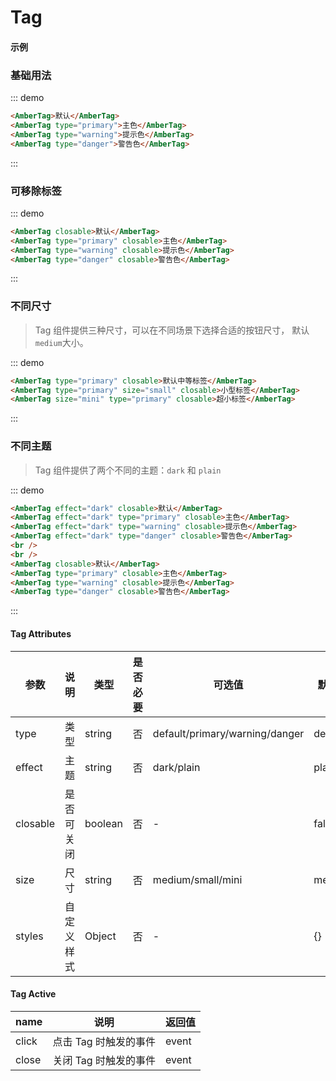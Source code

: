 # Tag 

#### 示例

### 基础用法
::: demo
```html
<AmberTag>默认</AmberTag>
<AmberTag type="primary">主色</AmberTag>
<AmberTag type="warning">提示色</AmberTag>
<AmberTag type="danger">警告色</AmberTag>

```
:::

### 可移除标签
::: demo
```html
<AmberTag closable>默认</AmberTag>
<AmberTag type="primary" closable>主色</AmberTag>
<AmberTag type="warning" closable>提示色</AmberTag>
<AmberTag type="danger" closable>警告色</AmberTag>

```
:::


### 不同尺寸
> Tag 组件提供三种尺寸，可以在不同场景下选择合适的按钮尺寸， 默认`medium`大小。<br />

::: demo
```html
<AmberTag type="primary" closable>默认中等标签</AmberTag>
<AmberTag type="primary" size="small" closable>小型标签</AmberTag>
<AmberTag size="mini" type="primary" closable>超小标签</AmberTag>

```
:::

### 不同主题
> Tag 组件提供了两个不同的主题：`dark` 和 `plain` <br />


::: demo
```html
<AmberTag effect="dark" closable>默认</AmberTag>
<AmberTag effect="dark" type="primary" closable>主色</AmberTag>
<AmberTag effect="dark" type="warning" closable>提示色</AmberTag>
<AmberTag effect="dark" type="danger" closable>警告色</AmberTag>
<br />
<br />
<AmberTag closable>默认</AmberTag>
<AmberTag type="primary" closable>主色</AmberTag>
<AmberTag type="warning" closable>提示色</AmberTag>
<AmberTag type="danger" closable>警告色</AmberTag>

```
:::

#### Tag Attributes


| 参数 | 说明 | 类型 | 是否必要 | 可选值 |默认值 |
| --- | ---  | --- |  ---    | --- |--- |
| type | 类型 | string | 否 | default/primary/warning/danger |default |
| effect | 主题 | string | 否 | dark/plain |plain |
| closable | 是否可关闭 | boolean | 否 | - |false |
| size | 尺寸 | string | 否 | medium/small/mini |medium |
| styles | 自定义样式 | Object | 否 | - | {} |



#### Tag Active

| name | 说明 | 返回值 |
| --- | ---  | ---  | 
| click | 点击 Tag 时触发的事件 | event |
| close | 关闭 Tag 时触发的事件 | event |
